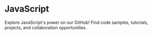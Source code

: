 # JavaScript
Explore JavaScript's power on our GitHub! Find code samples, tutorials, projects, and collaboration opportunities. 
